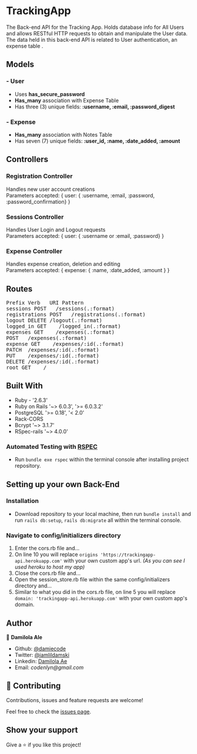 # TrackingApp
The Back-end API for the Tracking App. Holds database info for All Users and allows RESTful HTTP requests to obtain and manipulate the User data.
The data held in this back-end API is related to User authentication, an expense table .

## Models
### - User
- Uses **has_secure_password**
- **Has_many** association with Expense Table
- Has three (3) unique fields: **:username, :email, :password_digest**

### - Expense
- **Has_many** association with Notes Table
- Has seven (7) unique fields: **:user_id, :name, :date_added, :amount**

## Controllers
### Registration Controller
Handles new user account creations  
Parameters accepted: { user: { :username, :email, :password, :password_confirmation} }

### Sessions Controller
Handles User Login and Logout requests  
Parameters accepted: { user: { :username or :email, :password} }

### Expense Controller
Handles expense creation, deletion and editing  
Parameters accepted: { expense: { :name, :date_added, :amount } }


## Routes
<pre>
Prefix Verb   URI Pattern                                                                       Controller#Action
sessions POST   /sessions(.:format)                                                             sessions#create
registrations POST   /registrations(.:format)                                                   registrations#create
logout DELETE /logout(.:format)                                                                 sessions#logout
logged_in GET    /logged_in(.:format)                                                           sessions#logged_in
expenses GET    /expenses(.:format)                                                                   expenses#index
POST   /expenses(.:format)                                                                         expenses#create
expense GET    /expenses/:id(.:format)                                                                expenses#show
PATCH  /expenses/:id(.:format)                                                                     expenses#update
PUT    /expenses/:id(.:format)                                                                     expenses#update
DELETE /expenses/:id(.:format)                                                                     expenses#destroy
root GET    /                                                                                   static#index
</pre>

## Built With

- Ruby - '2.6.3'
- Ruby on Rails '~> 6.0.3', '>= 6.0.3.2'
- PostgreSQL '>= 0.18', '< 2.0'
- Rack-CORS
- Bcrypt '~> 3.1.7'
- RSpec-rails '~> 4.0.0'

### Automated Testing with [RSPEC](https://github.com/rspec/rspec-rails)

* Run `bundle exe rspec` within the terminal console after installing project repository.

## Setting up your own Back-End

### Installation

* Download repository to your local machine, then run `bundle install` and run `rails db:setup`, `rails db:migrate` all within the terminal console.

### Navigate to config/initializers directory

1. Enter the cors.rb file and...
2. On line 10 you will replace ```origins 'https://trackingapp-api.herokuapp.com'``` with your own custom app's url. *(As you can see I used heroku to host my app)*
3. Close the cors.rb file and...
4. Open the session_store.rb file within the same config/initializers directory and...
5. Similar to what you did in the cors.rb file, on line 5 you will replace ```domain: 'trackingapp-api.herokuapp.com'``` with your own custom app's domain.

## Author

👤 **Damilola Ale**

- Github: [@damiecode](https://github.com/damiecode)
- Twitter: [@iamlildamski](https://twitter.com/iamlildamski)
- Linkedin: [Damilola Ae](https://linkedin.com/in/damiecode/)
- Email: _codenlyn@gmail.com_

## 🤝 Contributing

Contributions, issues and feature requests are welcome!

Feel free to check the [issues page](issues/).

## Show your support

Give a ⭐️ if you like this project!

